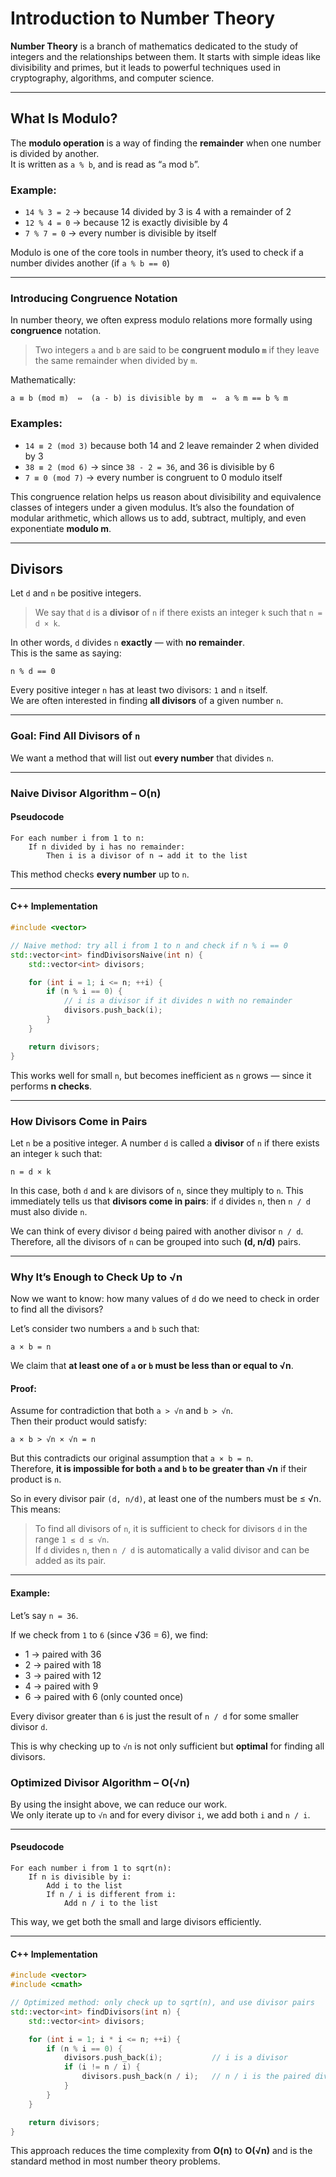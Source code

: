 # Introduction to Number Theory

**Number Theory** is a branch of mathematics dedicated to the study of integers and the relationships between them. It starts with simple ideas like divisibility and primes, but it leads to powerful techniques used in cryptography, algorithms, and computer science.

---


## What Is Modulo?

The **modulo operation** is a way of finding the **remainder** when one number is divided by another.  
It is written as `a % b`, and is read as “`a` mod `b`”.

### Example:
- `14 % 3 = 2` → because 14 divided by 3 is 4 with a remainder of 2  
- `12 % 4 = 0` → because 12 is exactly divisible by 4  
- `7 % 7 = 0` → every number is divisible by itself

Modulo is one of the core tools in number theory, it’s used to check if a number divides another (if `a % b == 0`)


---

### Introducing Congruence Notation

In number theory, we often express modulo relations more formally using **congruence** notation.

> Two integers `a` and `b` are said to be **congruent modulo `m`** if they leave the same remainder when divided by `m`.

Mathematically:
```
a ≡ b (mod m)  ⇔  (a - b) is divisible by m  ⇔  a % m == b % m
```

### Examples:

- `14 ≡ 2 (mod 3)` because both 14 and 2 leave remainder 2 when divided by 3
- `38 ≡ 2 (mod 6)` → since `38 - 2 = 36`, and 36 is divisible by 6
- `7 ≡ 0 (mod 7)` → every number is congruent to 0 modulo itself

This congruence relation helps us reason about divisibility and equivalence classes of integers under a given modulus. It’s also the foundation of modular arithmetic, which allows us to add, subtract, multiply, and even exponentiate **modulo m**.

---


## Divisors

Let `d` and `n` be positive integers.

> We say that `d` is a **divisor** of `n` if there exists an integer `k` such that `n = d × k`.

In other words, `d` divides `n` **exactly** — with **no remainder**.  
This is the same as saying:
```
n % d == 0
```

Every positive integer `n` has at least two divisors: `1` and `n` itself.  
We are often interested in finding **all divisors** of a given number `n`.

---

### Goal: Find All Divisors of `n`

We want a method that will list out **every number** that divides `n`.

---

### Naive Divisor Algorithm – O(n)

#### Pseudocode

```
For each number i from 1 to n:
    If n divided by i has no remainder:
        Then i is a divisor of n → add it to the list
```

This method checks **every number** up to `n`.

---

#### C++ Implementation

```cpp
#include <vector>

// Naive method: try all i from 1 to n and check if n % i == 0
std::vector<int> findDivisorsNaive(int n) {
    std::vector<int> divisors;

    for (int i = 1; i <= n; ++i) {
        if (n % i == 0) {
            // i is a divisor if it divides n with no remainder
            divisors.push_back(i);
        }
    }

    return divisors;
}
```

This works well for small `n`, but becomes inefficient as `n` grows — since it performs **n checks**.

---

### How Divisors Come in Pairs

Let `n` be a positive integer. A number `d` is called a **divisor** of `n` if there exists an integer `k` such that:

```
n = d × k
```

In this case, both `d` and `k` are divisors of `n`, since they multiply to `n`. This immediately tells us that **divisors come in pairs**: if `d` divides `n`, then `n / d` must also divide `n`.

We can think of every divisor `d` being paired with another divisor `n / d`. Therefore, all the divisors of `n` can be grouped into such **(d, n/d)** pairs.

---

### Why It’s Enough to Check Up to √n

Now we want to know: how many values of `d` do we need to check in order to find all the divisors?

Let’s consider two numbers `a` and `b` such that:

```
a × b = n
```

We claim that **at least one of `a` or `b` must be less than or equal to √n**.

#### Proof:

Assume for contradiction that both `a > √n` and `b > √n`.  
Then their product would satisfy:

```
a × b > √n × √n = n
```

But this contradicts our original assumption that `a × b = n`.  
Therefore, **it is impossible for both `a` and `b` to be greater than √n** if their product is `n`.

So in every divisor pair `(d, n/d)`, at least one of the numbers must be ≤ √n.  
This means:

> To find all divisors of `n`, it is sufficient to check for divisors `d` in the range `1 ≤ d ≤ √n`.  
> If `d` divides `n`, then `n / d` is automatically a valid divisor and can be added as its pair.

---

#### Example:

Let’s say `n = 36`.

If we check from `1` to `6` (since √36 = 6), we find:
- 1 → paired with 36
- 2 → paired with 18
- 3 → paired with 12
- 4 → paired with 9
- 6 → paired with 6 (only counted once)

Every divisor greater than `6` is just the result of `n / d` for some smaller divisor `d`.

This is why checking up to `√n` is not only sufficient but **optimal** for finding all divisors.


### Optimized Divisor Algorithm – O(√n)

By using the insight above, we can reduce our work.  
We only iterate up to `√n` and for every divisor `i`, we add both `i` and `n / i`.

---

#### Pseudocode

```
For each number i from 1 to sqrt(n):
    If n is divisible by i:
        Add i to the list
        If n / i is different from i:
            Add n / i to the list
```

This way, we get both the small and large divisors efficiently.

---

#### C++ Implementation

```cpp
#include <vector>
#include <cmath>

// Optimized method: only check up to sqrt(n), and use divisor pairs
std::vector<int> findDivisors(int n) {
    std::vector<int> divisors;

    for (int i = 1; i * i <= n; ++i) {
        if (n % i == 0) {
            divisors.push_back(i);           // i is a divisor
            if (i != n / i) {
                divisors.push_back(n / i);   // n / i is the paired divisor
            }
        }
    }

    return divisors;
}
```

This approach reduces the time complexity from **O(n)** to **O(√n)** and is the standard method in most number theory problems.


